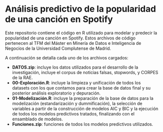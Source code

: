 # Análisis predictivo de la popularidad de una canción en Spotify

Este repositorio contiene el código en R utilizado para modelar y predecir la popularidad de una canción en Spotify. Estos archivos de código pertenecen al TFM del Máster en Minería de Datos e Inteligencia de Negocios de la Universidad Complutense de Madrid.

A continuación se detalla cada uno de los archivos cargados:
- **DATOS.zip**: incluye los datos utilizados para el desarrollo de la investigación, incluye el corpus de noticias falsas, stopwords, y CORPES de la RAE.
- **00-Exploración.R**: incluye la limpieza y unificación de todos los datasets con los que contamos para crear la base de datos final y su posterior análisis exploratorio y depuración.
- **01-Modelización.R**: incluye la preparación de la base de datos para la modelización (estandarización y dummificación), la selección de variables a partir de la construcción de modelos AIC y BIC y la ejecución de todos los modelos predictivos tratados, finalizando con el ensamblado de modelos.
- **Funciones.zip**: funciones de todos los modelos predictivos utilizados.
